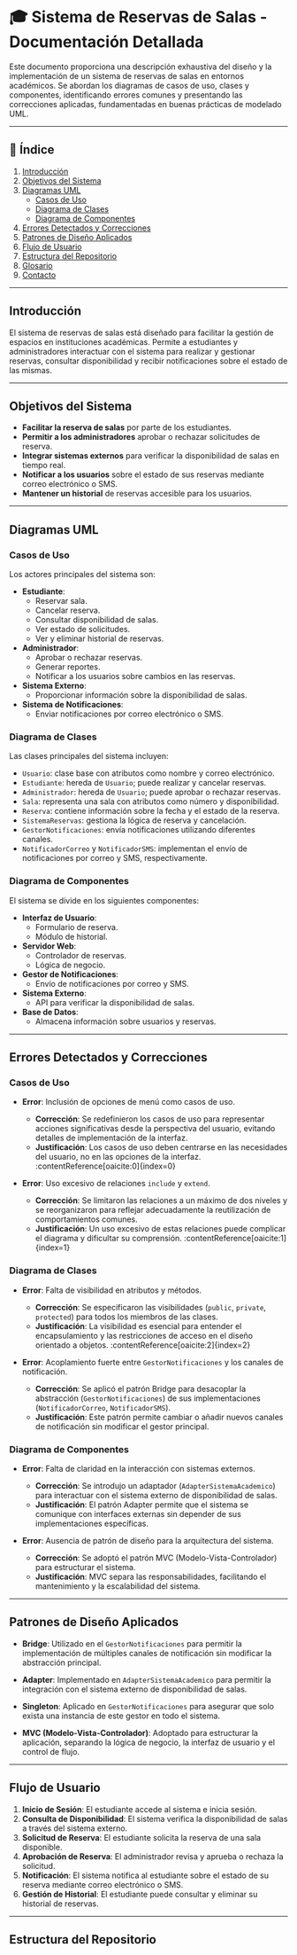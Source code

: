 # 🎓 Sistema de Reservas de Salas - Documentación Detallada

Este documento proporciona una descripción exhaustiva del diseño y la implementación de un sistema de reservas de salas en entornos académicos. Se abordan los diagramas de casos de uso, clases y componentes, identificando errores comunes y presentando las correcciones aplicadas, fundamentadas en buenas prácticas de modelado UML.

---

## 📌 Índice

1. [Introducción](#introducción)
2. [Objetivos del Sistema](#objetivos-del-sistema)
3. [Diagramas UML](#diagramas-uml)
   - [Casos de Uso](#casos-de-uso)
   - [Diagrama de Clases](#diagrama-de-clases)
   - [Diagrama de Componentes](#diagrama-de-componentes)
4. [Errores Detectados y Correcciones](#errores-detectados-y-correcciones)
5. [Patrones de Diseño Aplicados](#patrones-de-diseño-aplicados)
6. [Flujo de Usuario](#flujo-de-usuario)
7. [Estructura del Repositorio](#estructura-del-repositorio)
8. [Glosario](#glosario)
9. [Contacto](#contacto)

---

## Introducción

El sistema de reservas de salas está diseñado para facilitar la gestión de espacios en instituciones académicas. Permite a estudiantes y administradores interactuar con el sistema para realizar y gestionar reservas, consultar disponibilidad y recibir notificaciones sobre el estado de las mismas.

---

## Objetivos del Sistema

- **Facilitar la reserva de salas** por parte de los estudiantes.
- **Permitir a los administradores** aprobar o rechazar solicitudes de reserva.
- **Integrar sistemas externos** para verificar la disponibilidad de salas en tiempo real.
- **Notificar a los usuarios** sobre el estado de sus reservas mediante correo electrónico o SMS.
- **Mantener un historial** de reservas accesible para los usuarios.

---

## Diagramas UML

### Casos de Uso

Los actores principales del sistema son:

- **Estudiante**:
  - Reservar sala.
  - Cancelar reserva.
  - Consultar disponibilidad de salas.
  - Ver estado de solicitudes.
  - Ver y eliminar historial de reservas.
- **Administrador**:
  - Aprobar o rechazar reservas.
  - Generar reportes.
  - Notificar a los usuarios sobre cambios en las reservas.
- **Sistema Externo**:
  - Proporcionar información sobre la disponibilidad de salas.
- **Sistema de Notificaciones**:
  - Enviar notificaciones por correo electrónico o SMS.

### Diagrama de Clases

Las clases principales del sistema incluyen:

- `Usuario`: clase base con atributos como nombre y correo electrónico.
- `Estudiante`: hereda de `Usuario`; puede realizar y cancelar reservas.
- `Administrador`: hereda de `Usuario`; puede aprobar o rechazar reservas.
- `Sala`: representa una sala con atributos como número y disponibilidad.
- `Reserva`: contiene información sobre la fecha y el estado de la reserva.
- `SistemaReservas`: gestiona la lógica de reserva y cancelación.
- `GestorNotificaciones`: envía notificaciones utilizando diferentes canales.
- `NotificadorCorreo` y `NotificadorSMS`: implementan el envío de notificaciones por correo y SMS, respectivamente.

### Diagrama de Componentes

El sistema se divide en los siguientes componentes:

- **Interfaz de Usuario**:
  - Formulario de reserva.
  - Módulo de historial.
- **Servidor Web**:
  - Controlador de reservas.
  - Lógica de negocio.
- **Gestor de Notificaciones**:
  - Envío de notificaciones por correo y SMS.
- **Sistema Externo**:
  - API para verificar la disponibilidad de salas.
- **Base de Datos**:
  - Almacena información sobre usuarios y reservas.

---

## Errores Detectados y Correcciones

### Casos de Uso

- **Error**: Inclusión de opciones de menú como casos de uso.
  - **Corrección**: Se redefinieron los casos de uso para representar acciones significativas desde la perspectiva del usuario, evitando detalles de implementación de la interfaz.
  - **Justificación**: Los casos de uso deben centrarse en las necesidades del usuario, no en las opciones de la interfaz. :contentReference[oaicite:0]{index=0}

- **Error**: Uso excesivo de relaciones `include` y `extend`.
  - **Corrección**: Se limitaron las relaciones a un máximo de dos niveles y se reorganizaron para reflejar adecuadamente la reutilización de comportamientos comunes.
  - **Justificación**: Un uso excesivo de estas relaciones puede complicar el diagrama y dificultar su comprensión. :contentReference[oaicite:1]{index=1}

### Diagrama de Clases

- **Error**: Falta de visibilidad en atributos y métodos.
  - **Corrección**: Se especificaron las visibilidades (`public`, `private`, `protected`) para todos los miembros de las clases.
  - **Justificación**: La visibilidad es esencial para entender el encapsulamiento y las restricciones de acceso en el diseño orientado a objetos. :contentReference[oaicite:2]{index=2}

- **Error**: Acoplamiento fuerte entre `GestorNotificaciones` y los canales de notificación.
  - **Corrección**: Se aplicó el patrón Bridge para desacoplar la abstracción (`GestorNotificaciones`) de sus implementaciones (`NotificadorCorreo`, `NotificadorSMS`).
  - **Justificación**: Este patrón permite cambiar o añadir nuevos canales de notificación sin modificar el gestor principal.

### Diagrama de Componentes

- **Error**: Falta de claridad en la interacción con sistemas externos.
  - **Corrección**: Se introdujo un adaptador (`AdapterSistemaAcademico`) para interactuar con el sistema externo de disponibilidad de salas.
  - **Justificación**: El patrón Adapter permite que el sistema se comunique con interfaces externas sin depender de sus implementaciones específicas.

- **Error**: Ausencia de patrón de diseño para la arquitectura del sistema.
  - **Corrección**: Se adoptó el patrón MVC (Modelo-Vista-Controlador) para estructurar el sistema.
  - **Justificación**: MVC separa las responsabilidades, facilitando el mantenimiento y la escalabilidad del sistema.

---

## Patrones de Diseño Aplicados

- **Bridge**: Utilizado en el `GestorNotificaciones` para permitir la implementación de múltiples canales de notificación sin modificar la abstracción principal.

- **Adapter**: Implementado en `AdapterSistemaAcademico` para permitir la integración con el sistema externo de disponibilidad de salas.

- **Singleton**: Aplicado en `GestorNotificaciones` para asegurar que solo exista una instancia de este gestor en todo el sistema.

- **MVC (Modelo-Vista-Controlador)**: Adoptado para estructurar la aplicación, separando la lógica de negocio, la interfaz de usuario y el control de flujo.

---

## Flujo de Usuario

1. **Inicio de Sesión**: El estudiante accede al sistema e inicia sesión.
2. **Consulta de Disponibilidad**: El sistema verifica la disponibilidad de salas a través del sistema externo.
3. **Solicitud de Reserva**: El estudiante solicita la reserva de una sala disponible.
4. **Aprobación de Reserva**: El administrador revisa y aprueba o rechaza la solicitud.
5. **Notificación**: El sistema notifica al estudiante sobre el estado de su reserva mediante correo electrónico o SMS.
6. **Gestión de Historial**: El estudiante puede consultar y eliminar su historial de reservas.

---

## Estructura del Repositorio

